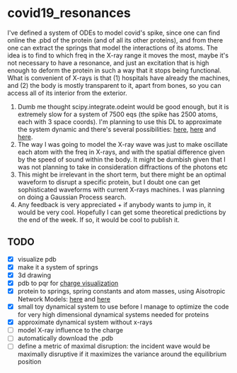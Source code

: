 # covid19_resonances


I've defined a system of ODEs to model covid's spike, since one can find online the .pbd of the protein (and of all its 
other proteins), and from there one can extract the springs that model the interactions of its atoms. The idea is to find 
to which freq in the X-ray range it moves the most, maybe it's not necessary to have a resonance, and just an excitation 
that is high enough to deform the protein in such a way that it stops being functional. What is convenient of X-rays is 
that (1) hospitals have already the machines, and (2) the body is mostly transparent to it, apart from bones, so you can 
access all of its interior from the exterior.

1. Dumb me thought scipy.integrate.odeint would be good enough, but it is extremely slow for a system of 7500 
eqs (the spike has 2500 atoms, each with 3 space coords). I'm planning to use this DL to approximate the system dynamic
and there's several possibilities: [here](https://github.com/frankhan91/DeepBSDE/blob/master/main.py), [here](https://github.com/lululxvi/deepxde) 
and [here](https://github.com/analysiscenter/pydens). 
2. The way I was going to model the X-ray wave was just to make oscillate each atom with the freq in X-rays, and with the spatial difference given by the speed of sound within the body. It might be dumbish given that I was not planning to take in consideration diffractions of the photons etc
3. This might be irrelevant in the short term, but there might be an optimal waveform to disrupt a specific protein, but I doubt one can get sophisticated waveforms with current X-rays machines. I was planning on doing a Gaussian Process search.
4. Any feedback is very appreciated + if anybody wants to jump in, it would be very cool. Hopefully I can get some theoretical predictions by the end of the week. If so, it would be cool to publish it.

## TODO
- [x] visualize pdb
- [x] make it a system of springs
- [x] 3d drawing
- [x] pdb to pqr for [charge visualization](https://www.youtube.com/watch?v=DP4yk0_A828)
- [x] protein to springs, spring constants and atom masses, using Aisotropic Network Models: [here](https://pymolwiki.org/index.php/PyANM) and [here](http://prody.csb.pitt.edu/)
- [x] small toy dynamical system to use before I manage to optimize the code for very high dimensional dynamical systems needed for proteins
- [x] approximate dynamical system without x-rays
- [ ] model X-ray influence to the charge
- [ ] automatically download the .pdb
- [ ] define a metric of maximal disruption: the incident wave would be maximally disruptive if it maximizes the variance around the equilibrium position
